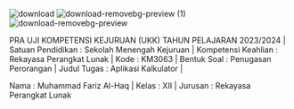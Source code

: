 ![download](https://github.com/Farizz19/Fariz-PraUKK/assets/114378228/0f522771-d24d-4063-9578-f6a0f479005d)
![download-removebg-preview (1)](https://github.com/Farizz19/Fariz-PraUKK/assets/114378228/29e92fa6-096b-41b7-b241-af230bff098c)
![download-removebg-preview](https://github.com/Farizz19/Fariz-PraUKK/assets/114378228/a8a53b7e-3f09-4169-a9de-37caaea2167b)



<html>
  <head>
    <title></title>
  </head>
  <body style="background-color=red">
    PRA UJI KOMPETENSI KEJURUAN (UKK) TAHUN PELAJARAN 2023/2024 |
Satuan Pendidikan	: Sekolah Menengah Kejuruan |
Kompetensi Keahlian : Rekayasa Perangkat Lunak |
Kode 				: KM3063 |
Bentuk Soal 		: Penugasan Perorangan |
Judul Tugas 		: Aplikasi Kalkulator |

Nama 	: Muhammad Fariz Al-Haq |
Kelas 	: XII |
Jurusan : Rekayasa Perangkat Lunak

  </body>
</html>

